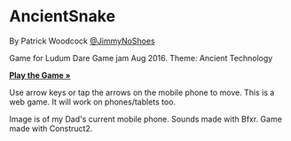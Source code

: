 # AncientSnake

By Patrick Woodcock <a href="https://twitter.com/JimmyNoShoes">@JimmyNoShoes</a>

Game for Ludum Dare Game jam Aug 2016. Theme: Ancient Technology

<a href="https://patrick64.github.io/AncientSnake/"><strong>Play the Game &raquo;</strong></a>

Use arrow keys or tap the arrows on the mobile phone to move. This is a web game. It will work on phones/tablets too.

Image is of my Dad's current mobile phone. Sounds made with Bfxr. Game made with Construct2.
